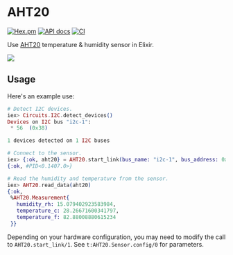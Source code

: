 # AHT20

[![Hex.pm](https://img.shields.io/hexpm/v/aht20.svg)](https://hex.pm/packages/aht20)
[![API docs](https://img.shields.io/hexpm/v/aht20.svg?label=docs)](https://hexdocs.pm/aht20)
[![CI](https://github.com/mnishiguchi/AHT20/workflows/CI/badge.svg)](https://github.com/mnishiguchi/AHT20/actions)

Use [AHT20](http://www.aosong.com/en/products-32.html) temperature & humidity sensor in Elixir.

[![](https://user-images.githubusercontent.com/7563926/107892310-44c78700-6ef2-11eb-996c-0a7580d0ed1d.jpg)](https://www.google.com/search?q=aht20+sensor&tbm=isch)

## Usage

Here's an example use:

```elixir
# Detect I2C devices.
iex> Circuits.I2C.detect_devices()
Devices on I2C bus "i2c-1":
 * 56  (0x38)

1 devices detected on 1 I2C buses

# Connect to the sensor.
iex> {:ok, aht20} = AHT20.start_link(bus_name: "i2c-1", bus_address: 0x38)
{:ok, #PID<0.1407.0>}

# Read the humidity and temperature from the sensor.
iex> AHT20.read_data(aht20)
{:ok,
 %AHT20.Measurement{
   humidity_rh: 15.079402923583984,
   temperature_c: 28.26671600341797,
   temperature_f: 82.88008880615234
 }}
```

Depending on your hardware configuration, you may need to modify the call to
`AHT20.start_link/1`. See `t:AHT20.Sensor.config/0` for parameters.
